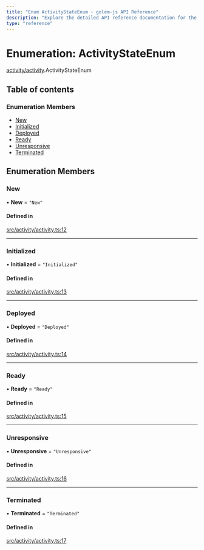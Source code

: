 ```yaml
---
title: "Enum ActivityStateEnum - golem-js API Reference"
description: "Explore the detailed API reference documentation for the Enum ActivityStateEnum within the golem-js SDK for the Golem Network."
type: "reference"
---
```

# Enumeration: ActivityStateEnum

[activity/activity](../modules/activity_activity).ActivityStateEnum

## Table of contents

### Enumeration Members

- [New](activity_activity.ActivityStateEnum#new)
- [Initialized](activity_activity.ActivityStateEnum#initialized)
- [Deployed](activity_activity.ActivityStateEnum#deployed)
- [Ready](activity_activity.ActivityStateEnum#ready)
- [Unresponsive](activity_activity.ActivityStateEnum#unresponsive)
- [Terminated](activity_activity.ActivityStateEnum#terminated)

## Enumeration Members

### New

• **New** = ``"New"``

#### Defined in

[src/activity/activity.ts:12](https://github.com/golemfactory/golem-js/blob/c332187/src/activity/activity.ts#L12)

___

### Initialized

• **Initialized** = ``"Initialized"``

#### Defined in

[src/activity/activity.ts:13](https://github.com/golemfactory/golem-js/blob/c332187/src/activity/activity.ts#L13)

___

### Deployed

• **Deployed** = ``"Deployed"``

#### Defined in

[src/activity/activity.ts:14](https://github.com/golemfactory/golem-js/blob/c332187/src/activity/activity.ts#L14)

___

### Ready

• **Ready** = ``"Ready"``

#### Defined in

[src/activity/activity.ts:15](https://github.com/golemfactory/golem-js/blob/c332187/src/activity/activity.ts#L15)

___

### Unresponsive

• **Unresponsive** = ``"Unresponsive"``

#### Defined in

[src/activity/activity.ts:16](https://github.com/golemfactory/golem-js/blob/c332187/src/activity/activity.ts#L16)

___

### Terminated

• **Terminated** = ``"Terminated"``

#### Defined in

[src/activity/activity.ts:17](https://github.com/golemfactory/golem-js/blob/c332187/src/activity/activity.ts#L17)
